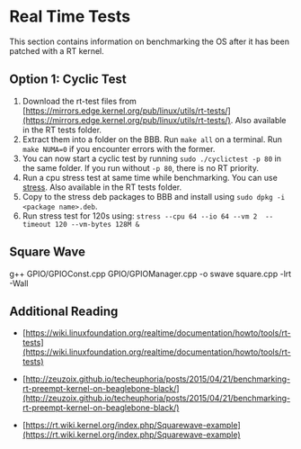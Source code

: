 # Real Time Tests
This section contains information on benchmarking the OS after it has been patched with a RT kernel.

## Option 1: Cyclic Test

1. Download the rt-test files from [https://mirrors.edge.kernel.org/pub/linux/utils/rt-tests/](https://mirrors.edge.kernel.org/pub/linux/utils/rt-tests/). Also available in the RT tests folder.
2. Extract them into a folder on the BBB. Run `make all` on a terminal. Run `make NUMA=0` if you encounter errors with the former.
3. You can now start a cyclic test by running `sudo ./cyclictest -p 80` in the same folder. If you run without `-p 80`, there is no RT priority.
4. Run a cpu stress test at same time while benchmarking. You can use [stress](https://packages.debian.org/stretch/armhf/stress/download). Also available in the RT tests folder.
5. Copy to the stress deb packages to BBB and install using `sudo dpkg -i <package name>.deb`.
6. Run stress test for 120s using: `stress --cpu 64 --io 64 --vm 2  --timeout 120 --vm-bytes 128M &`

## Square Wave


g++ GPIO/GPIOConst.cpp GPIO/GPIOManager.cpp -o swave square.cpp -lrt -Wall

## Additional Reading

* [https://wiki.linuxfoundation.org/realtime/documentation/howto/tools/rt-tests](https://wiki.linuxfoundation.org/realtime/documentation/howto/tools/rt-tests)

* [http://zeuzoix.github.io/techeuphoria/posts/2015/04/21/benchmarking-rt-preempt-kernel-on-beaglebone-black/](http://zeuzoix.github.io/techeuphoria/posts/2015/04/21/benchmarking-rt-preempt-kernel-on-beaglebone-black/)

* [https://rt.wiki.kernel.org/index.php/Squarewave-example](https://rt.wiki.kernel.org/index.php/Squarewave-example)